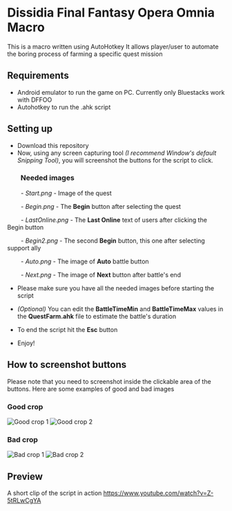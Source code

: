 # Dissidia Final Fantasy Opera Omnia Macro

This is a macro written using AutoHotkey
It allows player/user to automate the boring process of farming a specific quest mission


## Requirements
- Android emulator to run the game on PC.  Currently only Bluestacks work with DFFOO
- Autohotkey to run the .ahk script


## Setting up
- Download this repository
- Now, using any screen capturing tool *(I recommend Window's default Snipping Tool)*, you will screenshot the buttons for the script to click.
### &nbsp;&nbsp;&nbsp;&nbsp;&nbsp;&nbsp;&nbsp;&nbsp;Needed images
&nbsp;&nbsp;&nbsp;&nbsp;&nbsp;&nbsp;&nbsp;&nbsp;- *Start.png* - Image of the quest

&nbsp;&nbsp;&nbsp;&nbsp;&nbsp;&nbsp;&nbsp;&nbsp;- *Begin.png* - The **Begin** button after selecting the quest

&nbsp;&nbsp;&nbsp;&nbsp;&nbsp;&nbsp;&nbsp;&nbsp;- *LastOnline.png* - The  **Last Online** text of users after clicking the Begin button

&nbsp;&nbsp;&nbsp;&nbsp;&nbsp;&nbsp;&nbsp;&nbsp;- *Begin2.png* - The second **Begin** button, this one after selecting support ally

&nbsp;&nbsp;&nbsp;&nbsp;&nbsp;&nbsp;&nbsp;&nbsp;- *Auto.png* - The image of **Auto** battle button

&nbsp;&nbsp;&nbsp;&nbsp;&nbsp;&nbsp;&nbsp;&nbsp;- *Next.png* - The image of **Next** button after battle's end

- Please make sure you have all the needed images before starting the script

- *(Optional)* You can edit the **BattleTimeMin** and **BattleTimeMax** values in the **QuestFarm.ahk** file to estimate the battle's duration

- To end the script hit the **Esc** button

- Enjoy!


## How to screenshot buttons
Please note that you need to screenshot inside the clickable area of the buttons. Here are some examples of good and bad images
### Good crop
![Good crop 1](https://raw.githubusercontent.com/ShadowProgr/DFFOO-Macro/master/tutorial/GoodExample1.png)
![Good crop 2](https://raw.githubusercontent.com/ShadowProgr/DFFOO-Macro/master/tutorial/GoodExample2.png)
### Bad crop
![Bad crop 1](https://raw.githubusercontent.com/ShadowProgr/DFFOO-Macro/master/tutorial/BadExample1.png)
![Bad crop 2](https://raw.githubusercontent.com/ShadowProgr/DFFOO-Macro/master/tutorial/BadExample2.png)


## Preview
A short clip of the script in action https://www.youtube.com/watch?v=Z-5tRLwCgYA
